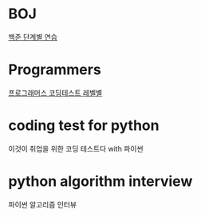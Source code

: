 # BOJ
[백준 단계별 연습](https://www.acmicpc.net/step)

# Programmers
[프로그래머스 코딩테스트 레벨별](https://programmers.co.kr/learn/challenges)

# coding test for python
이것이 취업을 위한 코딩 테스트다 with 파이썬

# python algorithm interview
파이썬 알고리즘 인터뷰